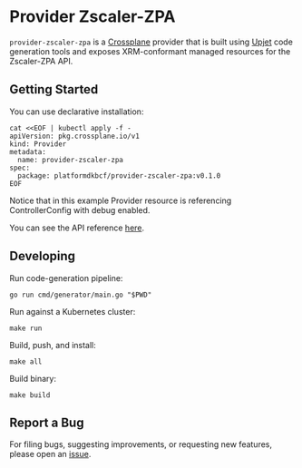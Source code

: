 # Provider Zscaler-ZPA

`provider-zscaler-zpa` is a [Crossplane](https://crossplane.io/) provider that
is built using [Upjet](https://github.com/upbound/upjet) code
generation tools and exposes XRM-conformant managed resources for the
Zscaler-ZPA API.

## Getting Started

You can use declarative installation:
```
cat <<EOF | kubectl apply -f -
apiVersion: pkg.crossplane.io/v1
kind: Provider
metadata:
  name: provider-zscaler-zpa
spec:
  package: platformdkbcf/provider-zscaler-zpa:v0.1.0
EOF
```

Notice that in this example Provider resource is referencing ControllerConfig with debug enabled.

You can see the API reference [here](https://doc.crds.dev/github.com/dkb-bank/provider-zscaler-zpa).

## Developing

Run code-generation pipeline:
```console
go run cmd/generator/main.go "$PWD"
```

Run against a Kubernetes cluster:

```console
make run
```

Build, push, and install:

```console
make all
```

Build binary:

```console
make build
```

## Report a Bug

For filing bugs, suggesting improvements, or requesting new features, please
open an [issue](https://github.com/dkb-bank/provider-zscaler-zpa/issues).
